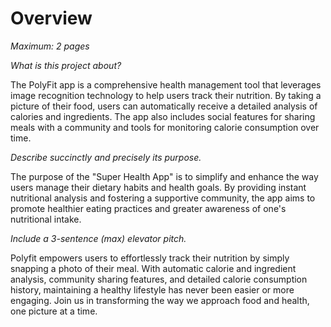 # Overview

*Maximum: 2 pages*

*What is this project about?*

The PolyFit app is a comprehensive health management tool that leverages image recognition technology to help users track their nutrition. By taking a picture of their food, users can automatically receive a detailed analysis of calories and ingredients. The app also includes social features for sharing meals with a community and tools for monitoring calorie consumption over time.

*Describe succinctly and precisely its purpose.*

The purpose of the "Super Health App" is to simplify and enhance the way users manage their dietary habits and health goals. By providing instant nutritional analysis and fostering a supportive community, the app aims to promote healthier eating practices and greater awareness of one's nutritional intake.

*Include a 3-sentence (max) elevator pitch.*

Polyfit empowers users to effortlessly track their nutrition by simply snapping a photo of their meal. With automatic calorie and ingredient analysis, community sharing features, and detailed calorie consumption history, maintaining a healthy lifestyle has never been easier or more engaging. Join us in transforming the way we approach food and health, one picture at a time.

